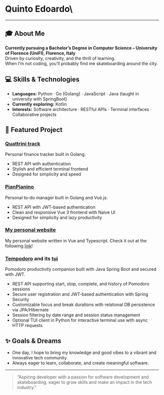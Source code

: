 # Quinto Edoardo\

---

## 🎓 About Me

**Currently pursuing a Bachelor’s Degree in Computer Science – University of Florence (UniFI), Florence, Italy**  
Driven by curiosity, creativity, and the thrill of learning.  
When I’m not coding, you’ll probably find me skateboarding around the city.

## 💻 Skills & Technologies

- **Languages:** Python · Go (Golang) · JavaScript · Java (taught in university with SpringBoot)  
- **Currently exploring:** Kotlin
- **Interests:** Software architecture · RESTful APIs · Terminal interfaces · Collaborative projects

## 🌟 Featured Project

### [Quattrini track](https://github.com/efive-dev/QuattriniTrack)

Personal finance tracker built in Golang.  
- REST API with authentication  
- Stylish and efficient terminal frontend  
- Designed for simplicity and speed

### [PianPianino](https://github.com/efive-dev/PianPianino)
Personal to-do manager built in Golang and Vue.js.
- REST API with JWT-based authentication
- Clean and responsive Vue 3 frontend with Naive UI
- Designed for simplicity and lazy productivity


### [My personal website](https://github.com/efive-dev/portfolio)
My personal website written in Vue and Typescript. Check it out at the following [link](https://efive-dev.vercel.app/)!

### [Tempodoro](https://github.com/efive-dev/tempodoro) and its [tui](https://github.com/efive-dev/tempodoro-tui)
Pomodoro productivity companion built with Java Spring Boot and secured with JWT.
- REST API supporting start, stop, complete, and history of Pomodoro sessions
- Secure user registration and JWT-based authentication with Spring Security
- Customizable focus and break durations with relational DB persistence via JPA/Hibernate
- Session filtering by date range and session status management
- Optional TUI client in Python for interactive terminal use with async HTTP requests

## ✨ Goals & Dreams

- One day, I hope to bring my knowledge and good vibes to a vibrant and innovative tech community.
- Always eager to learn, collaborate, and create meaningful software.

---

> “Aspiring developer with a passion for software development and skateboarding, eager to grow skills and make an impact in the tech industry.”
